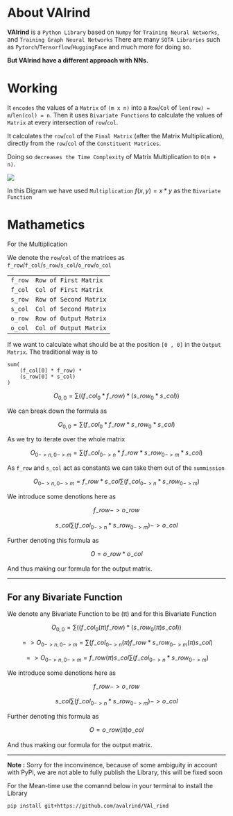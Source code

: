 
# About VAlrind 

**VAlrind** is a `Python Library` based on `Numpy` for `Training Neural Networks`, and `Training Graph Neural Networks` There are many `SOTA Libraries` such as `Pytorch`/`Tensorflow`/`HuggingFace` and much more for doing so. 

**But VAlrind have a different approach with NNs.** 

# Working 

It `encodes` the values of a `Matrix` of `(m x n)` into a `Row`/`Col` of `len(row) = m`/`len(col) = n`. Then it uses `Bivariate Functions` to calculate the values of `Matrix` at every intersection of `row`/`col`. 

It calculates the `row`/`col` of the `Final Matrix` (after the Matrix Multiplication), directly from the `row`/`col` of the `Constituent Matrices`. 

Doing so `decreases the Time Complexity` of Matrix Multiplication to `O(m + n)`.

<img src = 'https://i.ibb.co/z2MtZgp/MM.png'>

In this Digram we have used `Multiplication` $f(x , y) = x * y$ as the `Bivariate Function`

# Mathametics

For the Multiplication 
    
We denote the `row`/`col` of the matrices as `f_row`/`f_col`/`s_row`/`s_col`/`o_row`/`o_col`

|||
|---|---|
|`f_row`|`Row of First Matrix`
|`f_col`|`Col of First Matrix`
|`s_row`|`Row of Second Matrix`
|`s_col`|`Col of Second Matrix`
|`o_row`|`Row of Output Matrix`
|`o_col`|`Col of Output Matrix`

If we want to calculate what should be at the position `[0 , 0]` in the `Output Matrix`. The traditional way is to 

```
sum(
    (f_col[0] * f_row) * 
    (s_row[0] * s_col)
) 
```
$$O_{0,0} = \sum((f_-col_0 * f_-row) * (s_-row_0 * s_-col))$$

We can break down the formula as 

$$O_{0,0} = \sum(f_-col_0 * f_-row * s_-row_0 * s_-col)$$

As we try to iterate over the whole matrix 

$$O_{0->n,0->m} = \sum(f_-col_{0->n} * f_-row * s_-row_{0->m} * s_-col)$$

As `f_row` and `s_col` act as constants we can take them out of the `summission`

$$O_{0->n,0->m} = f_-row * s_-col\sum(f_-col_{0->n} * s_-row_{0->m})$$

We introduce some denotions here as 

$$f_-row -> o_-row$$

$$s_-col\sum(f_-col_{0->n} * s_-row_{0->m}) -> o_-col$$

Further denoting this formula as 

$$O = o_-row * o_-col$$

And thus making our formula for the output matrix.

****

## For any Bivariate Function

We denote any Bivariate Function to be (π) and for this Bivariate Function 

$$O_{0,0} = \sum((f_-col_0 (π) f_-row) * (s_-row_0 (π) s_-col))$$

$$=>O_{0->n,0->m} = \sum(f_-col_{0->n} (π) f_-row * s_-row_{0->m} (π) s_-col)$$

$$ => O_{0->n,0->m} = f_-row (π) s_-col\sum(f_-col_{0->n} * s_-row_{0->m})$$

We introduce some denotions here as 

$$f_-row -> o_-row$$

$$s_-col\sum(f_-col_{0->n} * s_-row_{0->m}) -> o_-col$$

Further denoting this formula as 

$$O = o_-row (π) o_-col$$

And thus making our formula for the output matrix.

****
**Note :** Sorry for the inconvinence, because of some ambiguity in account with PyPi, we are not able to fully publish the Library, this will be fixed soon

For the Mean-time use the comannd below in your terminal to install the Library 
```
pip install git+https://github.com/avalrind/VAl_rind
```
